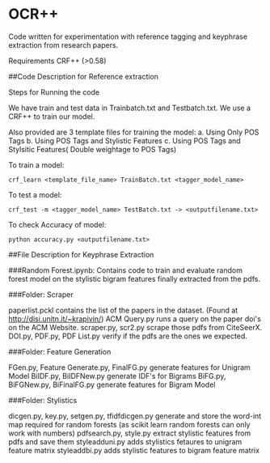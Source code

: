 # OCR++
Code written for experimentation with reference tagging and keyphrase extraction from research papers.

Requirements CRF++ (>0.58) 

##Code Description for Reference extraction

Steps for Running the code

We have train and test data in Trainbatch.txt and Testbatch.txt.
We use a CRF++ to train our model.

Also provided are 3 template files for training the model:
a. Using Only POS Tags
b. Using POS Tags and Stylistic Features
c. Using POS Tags and Stylsitic Features( Double weightage to POS Tags)

To train a model:
 
	crf_learn <template_file_name> TrainBatch.txt <tagger_model_name>

To test a model:
	
	crf_test -m <tagger_model_name> TestBatch.txt -> <outputfilename.txt>

To check Accuracy of model:

	python accuracy.py <outputfilename.txt>



##File Description for Keyphrase Extraction

###Random Forest.ipynb: Contains code to train and evaluate random forest model 
                     on the stylistic bigram features finally extracted from the pdfs.

###Folder: Scraper

paperlist.pckl contains the list of the papers in the dataset. (Found at http://disi.unitn.it/~krapivin/)
ACM Query.py runs a query on the paper doi's on the ACM Website. 
scraper.py, scr2.py scrape those pdfs from CiteSeerX.
DOI.py, PDF.py, PDF List.py verify if the pdfs are the ones we expected.

###Folder: Feature Generation

FGen.py, Feature Generate.py, FinalFG.py generate features for Unigram Model
BiIDF.py, BiIDFNew.py generate IDF's for Bigrams
BiFG.py, BiFGNew.py, BiFinalFG.py generate features for Bigram Model

###Folder: Stylistics

dicgen.py, key.py, setgen.py, tfidfdicgen.py generate and store the word-int map required for random forests 
(as scikit learn random forests can only work with numbers)
pdfsearch.py, style.py extract stylistic features from pdfs and save them
styleadduni.py adds stylistics fetaures to unigram feature matrix
styleaddbi.py adds stylistic features to bigram feature matrix



